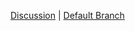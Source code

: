 [Discussion](https://github.com/johnfercher/maroto/issues/257) | [Default Branch](https://github.com/johnfercher/maroto/tree/v2)
